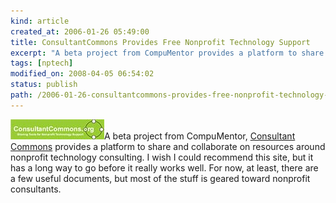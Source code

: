 ```yaml
---
kind: article
created_at: 2006-01-26 05:49:00
title: ConsultantCommons Provides Free Nonprofit Technology Support
excerpt: "A beta project from CompuMentor provides a platform to share and collaborate on resources around nonprofit technology consulting."
tags: [nptech]
modified_on: 2008-04-05 06:54:02
status: publish 
path: /2006-01-26-consultantcommons-provides-free-nonprofit-technology-support
---
```


<img src='/images/consultantcommonstn.jpg' alt='Consultant-commons' />A beta project from CompuMentor, <a href="http://www.consultantcommons.org">Consultant Commons</a> provides a platform to share and collaborate on resources around nonprofit technology consulting. I wish I could recommend this site, but it has a long way to go before it really works well. For now, at least, there are a few useful documents, but most of the stuff is geared toward nonprofit consultants. 

